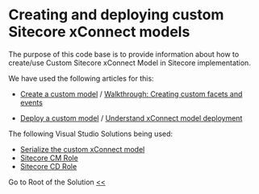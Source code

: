 # Creating and deploying custom Sitecore xConnect models

The purpose of this code base is to provide information about how to create/use Custom Sitecore xConnect Model in Sitecore implementation.

We have used the following articles for this:

- [Create a custom model](https://doc.sitecore.com/xp/en/developers/100/sitecore-experience-platform/create-a-custom-model.html) / [Walkthrough: Creating custom facets and events](https://doc.sitecore.com/xp/en/developers/100/sitecore-experience-platform/walkthrough--creating-custom-facets-and-events.html)

- [Deploy a custom model](https://doc.sitecore.com/xp/en/developers/100/sitecore-experience-platform/deploy-a-custom-model.html) / [Understand xConnect model deployment](https://doc.sitecore.com/xp/en/developers/101/developer-tools/including-a-custom-xconnect-model.html#understand-xconnect-model-deployment_body)

The following Visual Studio Solutions being used:
- [Serialize the custom xConnect model](../../ModelBuilder/code)
- [Sitecore CM Role](../../../cm/Website/code)
- [Sitecore CD Role](../../../../Project/BrandA/code)


Go to Root of the Solution [<<](../../../../../)